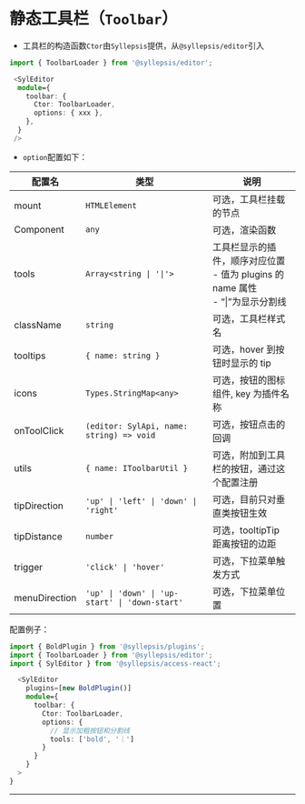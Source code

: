 # 静态工具栏（`Toolbar`）

- 工具栏的构造函数`Ctor`由`Syllepsis`提供，从`@syllepsis/editor`引入

```typescript
import { ToolbarLoader } from '@syllepsis/editor';

 <SylEditor
  module={
    toolbar: {
      Ctor: ToolbarLoader,
      options: { xxx },
    },
  }
 />
```

- `option`配置如下：

| 配置名        | 类型                                           | 说明                                                                                |
| ------------- | ---------------------------------------------- | ----------------------------------------------------------------------------------- |
| mount         | `HTMLElement`                                  | 可选，工具栏挂载的节点                                                              |
| Component     | `any`                                          | 可选，渲染函数                                                                      |
| tools         | `Array<string \| '\|'>`                        | 工具栏显示的插件，顺序对应位置<br>- 值为 plugins 的 name 属性<br>- “\|”为显示分割线 |
| className     | `string`                                       | 可选，工具栏样式名                                                                  |
| tooltips      | `{ name: string }`                             | 可选，hover 到按钮时显示的 tip                                                      |
| icons         | `Types.StringMap<any>`                         | 可选，按钮的图标组件, key 为插件名称                                                |
| onToolClick   | `(editor: SylApi, name: string) => void`       | 可选，按钮点击的回调                                                                |
| utils         | `{ name: IToolbarUtil }`                       | 可选，附加到工具栏的按钮，通过这个配置注册                                          |
| tipDirection  | `'up' \| 'left' \| 'down' \| 'right'`          | 可选，目前只对垂直类按钮生效                                                        |
| tipDistance   | `number`                                       | 可选，tooltipTip 距离按钮的边距                                                     |
| trigger       | `'click' \| 'hover'`                           | 可选，下拉菜单触发方式                                                              |
| menuDirection | `'up' \| 'down' \| 'up-start' \| 'down-start'` | 可选，下拉菜单位置                                                                  |

配置例子：

```typescript
import { BoldPlugin } from '@syllepsis/plugins';
import { ToolbarLoader } from '@syllepsis/editor';
import { SylEditor } from '@syllepsis/access-react';

  <SylEditor
    plugins=[new BoldPlugin()]
    module={
      toolbar: {
        Ctor: ToolbarLoader,
        options: {
          // 显示加粗按钮和分割线
          tools: ['bold', '｜']
        }
      }
    }
  >
}
```

---
